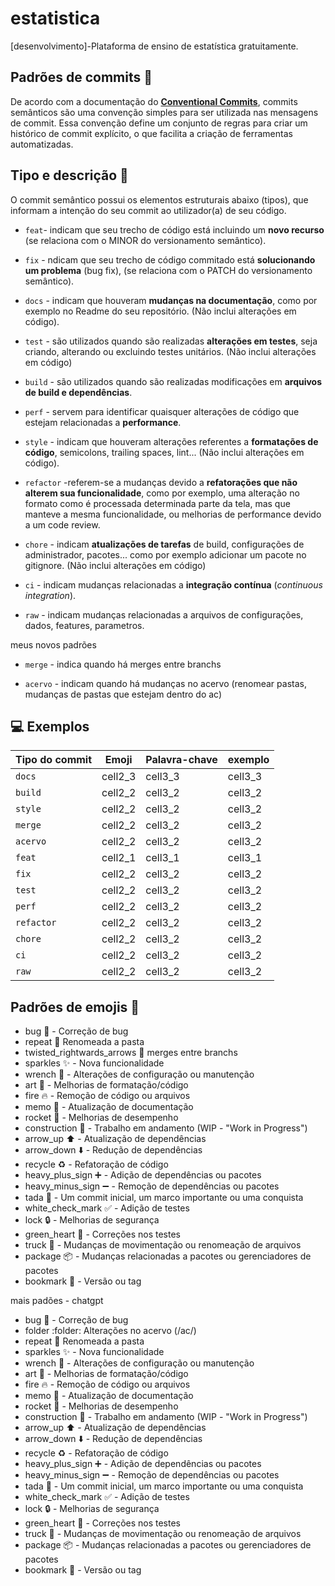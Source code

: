 # estatistica
[desenvolvimento]-Plataforma de ensino de estatística gratuitamente.

## Padrões de commits 📜

De acordo com a documentação do **[Conventional Commits](https://www.conventionalcommits.org/pt-br)**, commits semânticos são uma convenção simples para ser utilizada nas mensagens de commit. Essa convenção define um conjunto de regras para criar um histórico de commit explícito, o que facilita a criação de ferramentas automatizadas.

## Tipo e descrição 🦄

O commit semântico possui os elementos estruturais abaixo (tipos), que informam a intenção do seu commit ao utilizador(a) de seu código.

- `feat`- indicam que seu trecho de código está incluindo um **novo recurso** (se relaciona com o MINOR do versionamento semântico).

- `fix` - ndicam que seu trecho de código commitado está **solucionando um problema** (bug fix), (se relaciona com o PATCH do versionamento semântico).

- `docs` - indicam que houveram **mudanças na documentação**, como por exemplo no Readme do seu repositório. (Não inclui alterações em código).

- `test` - são utilizados quando são realizadas **alterações em testes**, seja criando, alterando ou excluindo testes unitários. (Não inclui alterações em código)

- `build` -  são utilizados quando são realizadas modificações em **arquivos de build e dependências**.

- `perf` - servem para identificar quaisquer alterações de código que estejam relacionadas a **performance**.

- `style` -  indicam que houveram alterações referentes a **formatações de código**, semicolons, trailing spaces, lint... (Não inclui alterações em código).

- `refactor` -referem-se a mudanças devido a **refatorações que não alterem sua funcionalidade**, como por exemplo, uma alteração no formato como é processada determinada parte da tela, mas que manteve a mesma funcionalidade, ou melhorias de performance devido a um code review.

- `chore` - indicam **atualizações de tarefas** de build, configurações de administrador, pacotes... como por exemplo adicionar um pacote no gitignore. (Não inclui alterações em código)

- `ci` - indicam mudanças relacionadas a **integração contínua** (_continuous integration_).

- `raw` - indicam mudanças relacionadas a arquivos de configurações, dados, features, parametros.

meus novos padrões
- `merge` - indica quando há merges entre branchs

- `acervo` - indicam quando há mudanças no acervo (renomear pastas, mudanças de pastas que estejam dentro do ac)
## 💻 Exemplos
<table>
  <thead>
    <tr>
      <th>Tipo do commit</th>
      <th>Emoji</th>
      <th>Palavra-chave</th>
      <th>exemplo</th>
    </tr>
  </thead>
<tbody>
  <tr>
    <td><code>docs</code></td>
    <td>cell2_3</td>
    <td>cell3_3</td>
    <td>cell3_3</td>
  </tr>
  <tr>
    <td><code>build</code></td>
    <td>cell2_2</td>
    <td>cell3_2</td>
    <td>cell3_2</td>
  </tr>
    <tr>
    <td><code>style</code></td>
    <td>cell2_2</td>
    <td>cell3_2</td>
    <td>cell3_2</td>
  </tr>
    <tr>
    <td><code>merge</code></td>
    <td>cell2_2</td>
    <td>cell3_2</td>
    <td>cell3_2</td>
  </tr>
  <tr>
    <td><code>acervo</code></td>
    <td>cell2_2</td>
    <td>cell3_2</td>
    <td>cell3_2</td>
  </tr>
  <tr>
    <td><code>feat</code></td>
    <td>cell2_1</td>
    <td>cell3_1</td>
    <td>cell3_1</td>
  </tr>
  <tr>
    <td><code>fix</code></td>
    <td>cell2_2</td>
    <td>cell3_2</td>
    <td>cell3_2</td>
  </tr>
  <tr>
    <td><code>test</code></td>
    <td>cell2_2</td>
    <td>cell3_2</td>
    <td>cell3_2</td>
  </tr>
  <tr>
    <td><code>perf</code></td>
    <td>cell2_2</td>
    <td>cell3_2</td>
    <td>cell3_2</td>
  </tr>
  <tr>
    <td><code>refactor</code></td>
    <td>cell2_2</td>
    <td>cell3_2</td>
    <td>cell3_2</td>
  </tr>
  <tr>
    <td><code>chore</code></td>
    <td>cell2_2</td>
    <td>cell3_2</td>
    <td>cell3_2</td>
  </tr>
  <tr>
    <td><code>ci</code></td>
    <td>cell2_2</td>
    <td>cell3_2</td>
    <td>cell3_2</td>
  </tr>
  <tr>
    <td><code>raw</code></td>
    <td>cell2_2</td>
    <td>cell3_2</td>
    <td>cell3_2</td>
  </tr>
  </tdoby>
</table>


## Padrões de emojis 💈

 - bug :bug: - Correção de bug
 - repeat :repeat: Renomeada a pasta
 - twisted_rightwards_arrows :twisted_rightwards_arrows: merges entre branchs
 - sparkles :sparkles: - Nova funcionalidade
 - wrench :wrench: - Alterações de configuração ou manutenção
 - art :art: - Melhorias de formatação/código
 - fire :fire: - Remoção de código ou arquivos
 - memo :memo: - Atualização de documentação
 - rocket :rocket: - Melhorias de desempenho
 - construction :construction: - Trabalho em andamento (WIP - "Work in Progress")
 - arrow_up :arrow_up: - Atualização de dependências
 - arrow_down :arrow_down: - Redução de dependências
 - recycle :recycle: - Refatoração de código
 - heavy_plus_sign :heavy_plus_sign: - Adição de dependências ou pacotes
 - heavy_minus_sign :heavy_minus_sign: - Remoção de dependências ou pacotes
 - tada :tada: - Um commit inicial, um marco importante ou uma conquista
 - white_check_mark :white_check_mark: - Adição de testes
 - lock :lock: - Melhorias de segurança
 - green_heart :green_heart: - Correções nos testes
 - truck :truck: - Mudanças de movimentação ou renomeação de arquivos
 - package :package: - Mudanças relacionadas a pacotes ou gerenciadores de pacotes
 - bookmark :bookmark: - Versão ou tag


mais padões - chatgpt

 - bug :bug: - Correção de bug
 - folder :folder: Alterações no acervo (/ac/)
 - repeat :repeat: Renomeada a pasta
 - sparkles :sparkles: - Nova funcionalidade
 - wrench :wrench: - Alterações de configuração ou manutenção
 - art :art: - Melhorias de formatação/código
 - fire :fire: - Remoção de código ou arquivos
 - memo :memo: - Atualização de documentação
 - rocket :rocket: - Melhorias de desempenho
 - construction :construction: - Trabalho em andamento (WIP - "Work in Progress")
 - arrow_up :arrow_up: - Atualização de dependências
 - arrow_down :arrow_down: - Redução de dependências
 - recycle :recycle: - Refatoração de código
 - heavy_plus_sign :heavy_plus_sign: - Adição de dependências ou pacotes
 - heavy_minus_sign :heavy_minus_sign: - Remoção de dependências ou pacotes
 - tada :tada: - Um commit inicial, um marco importante ou uma conquista
 - white_check_mark :white_check_mark: - Adição de testes
 - lock :lock: - Melhorias de segurança
 - green_heart :green_heart: - Correções nos testes
 - truck :truck: - Mudanças de movimentação ou renomeação de arquivos
 - package :package: - Mudanças relacionadas a pacotes ou gerenciadores de pacotes
 - bookmark :bookmark: - Versão ou tag


